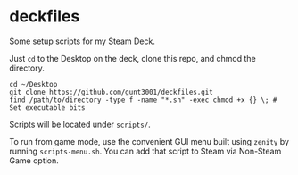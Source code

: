 # deckfiles

Some setup scripts for my Steam Deck.

Just `cd` to the Desktop on the deck, clone this repo, and chmod the directory.

```shell
cd ~/Desktop
git clone https://github.com/gunt3001/deckfiles.git
find /path/to/directory -type f -name "*.sh" -exec chmod +x {} \; # Set executable bits
```

Scripts will be located under `scripts/`.

To run from game mode, use the convenient GUI menu built using `zenity` by running `scripts-menu.sh`. You can add that script to Steam via Non-Steam Game option.